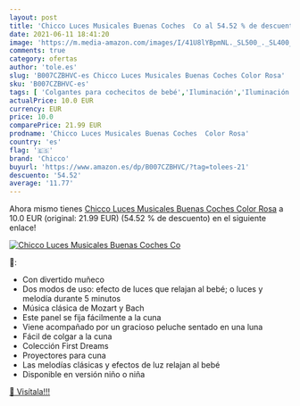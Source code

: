```yaml
---
layout: post
title: 'Chicco Luces Musicales Buenas Coches  Co al 54.52 % de descuento'
date: 2021-06-11 18:41:20
image: 'https://m.media-amazon.com/images/I/41U8lYBpmNL._SL500_._SL400_.jpg'
comments: true
category: ofertas
author: 'tole.es'
slug: 'B007CZBHVC-es Chicco Luces Musicales Buenas Coches Color Rosa'
sku: 'B007CZBHVC-es'
tags: [ 'Colgantes para cochecitos de bebé','Iluminación','Iluminación de interior','Juguetes','Juguetes para Bebés y primera infancia','Juguetes para bebés','Juguetes y juegos','Lámparas e iluminación infantil','chicco', ]
actualPrice: 10.0 EUR
currency: EUR
price: 10.0
comparePrice: 21.99 EUR
prodname: 'Chicco Luces Musicales Buenas Coches  Color Rosa'
country: 'es'
flag: '🇪🇸'
brand: 'Chicco'
buyurl: 'https://www.amazon.es/dp/B007CZBHVC/?tag=tolees-21'
descuento: '54.52'
average: '11.77'
---
```


Ahora mismo tienes [Chicco Luces Musicales Buenas Coches  Color Rosa](https://www.amazon.es/dp/B007CZBHVC/?tag=tolees-21) a 10.0 EUR (original: 21.99 EUR) (54.52 %  de descuento) en el siguiente enlace!

[![Chicco Luces Musicales Buenas Coches  Co](https://m.media-amazon.com/images/I/41U8lYBpmNL._SL500_._SL400_.jpg)](https://www.amazon.es/dp/B007CZBHVC/?tag=tolees-21)

🔎:

- Con divertido muñeco
- Dos modos de uso: efecto de luces que relajan al bebé; o luces y melodía durante 5 minutos
- Música clásica de Mozart y Bach
- Este panel se fija fácilmente a la cuna
- Viene acompañado por un gracioso peluche sentado en una luna
- Fácil de colgar a la cuna
- Colección First Dreams
- Proyectores para cuna
- Las melodías clásicas y efectos de luz relajan al bebé
- Disponible en versión niño o niña

[🛒 Visítala!!!](https://www.amazon.es/dp/B007CZBHVC/?tag=tolees-21)

